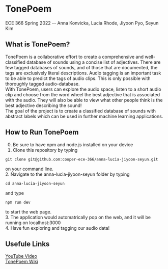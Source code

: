 # TonePoem
ECE 366 Spring 2022 -- Anna Konvicka, Lucia Rhode, Jiyoon Pyo, Seyun Kim

## What is TonePoem?
TonePoem is a collaborative effort to create a comprehensive and well-classified database of sounds using a concise list of adjectives. There are few tagged databases of sounds, and of those that are documented, the tags are exclusively literal descriptions. Audio tagging is an important task to be able to predict the tags of audio clips. This is only possible with thoroughly tagged audio-database.<br>
With TonePoem, users can explore the audio space, listen to a short audio clip and choose from the word wheel the best adjective that is associated with the audio. They will also be able to view what other people think is the best adjective describing the sound!<br>
The goal of the project is to create a classified database of sounds with abstract labels which can be used in further machine learning applications.

## How to Run TonePoem
0. Be sure to have npm and node.js installed on your device
1. Clone this repository by typing
```
git clone git@github.com:cooper-ece-366/anna-lucia-jiyoon-seyun.git
```
on your command line.<br>
2. Navigate to the anna-lucia-jiyoon-seyun folder by typing
```
cd anna-lucia-jiyoon-seyun
```
and type
```
npm run dev
```
to start the web page.<br>
3. The application would automatrically pop on the web, and it will be running on localhost:3000<br>
4. Have fun exploring and tagging our audio data!

## Usefule Links
[YouTube Video](https://www.youtube.com/watch?v=e0512VAn6M0&ab_channel=SeyunKim)<br>
[TonePoem Wiki](https://github.com/cooper-ece-366/anna-lucia-jiyoon-seyun/wiki)
